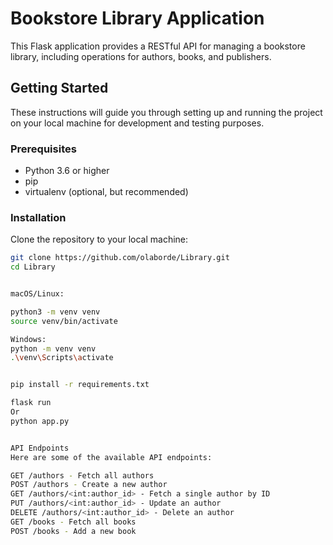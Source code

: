 # Bookstore Library Application

This Flask application provides a RESTful API for managing a bookstore library, including operations for authors, books, and publishers.

## Getting Started

These instructions will guide you through setting up and running the project on your local machine for development and testing purposes.

### Prerequisites

- Python 3.6 or higher
- pip
- virtualenv (optional, but recommended)

### Installation

Clone the repository to your local machine:

```bash
git clone https://github.com/olaborde/Library.git
cd Library


macOS/Linux:

python3 -m venv venv
source venv/bin/activate

Windows: 
python -m venv venv
.\venv\Scripts\activate


pip install -r requirements.txt

flask run
Or
python app.py


API Endpoints
Here are some of the available API endpoints:

GET /authors - Fetch all authors
POST /authors - Create a new author
GET /authors/<int:author_id> - Fetch a single author by ID
PUT /authors/<int:author_id> - Update an author
DELETE /authors/<int:author_id> - Delete an author
GET /books - Fetch all books
POST /books - Add a new book





